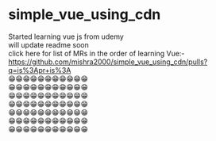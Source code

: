# simple_vue_using_cdn

Started learning vue js from udemy<br />
will update readme soon<br />
click here for list of MRs in the order of learning Vue:- https://github.com/mishra2000/simple_vue_using_cdn/pulls?q=is%3Apr+is%3A<br />
😁😁😁😁😁😁😁😁😁😁😁<br />
😁😁😁😁😁😁😁😁😁😁😁<br />
😁😁😁😁😁😁😁😁😁😁😁<br />
😁😁😁😁😁😁😁😁😁😁😁<br />
😁😁😁😁😁😁😁😁😁😁😁<br />
😁😁😁😁😁😁😁😁😁😁😁<br />
😁😁😁😁😁😁😁😁😁😁😁<br />
